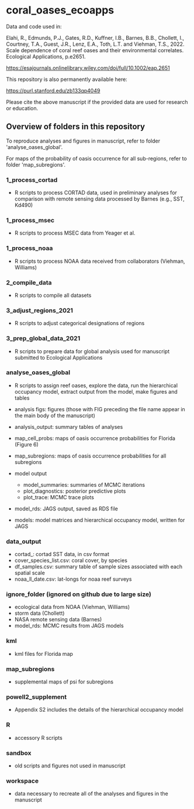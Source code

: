 # coral_oases_ecoapps

Data and code used in:

Elahi, R., Edmunds, P.J., Gates, R.D., Kuffner, I.B., Barnes, B.B., Chollett, I., Courtney, T.A., Guest, J.R., Lenz, E.A., Toth, L.T. and Viehman, T.S., 2022. Scale dependence of coral reef oases and their environmental correlates. Ecological Applications, p.e2651.

https://esajournals.onlinelibrary.wiley.com/doi/full/10.1002/eap.2651

This repository is also permanently available here:

https://purl.stanford.edu/zb133qp4049

Please cite the above manuscript if the provided data are used for research or education. 

## Overview of folders in this repository

To reproduce analyses and figures in manuscript, refer to folder 'analyse_oases_global'. 

For maps of the probability of oasis occurrence for all sub-regions, refer to folder 'map_subregions'. 

### 1_process_cortad

  - R scripts to process CORTAD data, used in preliminary analyses for comparison with remote sensing data processed by Barnes (e.g., SST, Kd490)
  
### 1_process_msec

  - R scripts to process MSEC data from Yeager et al. 
  
### 1_process_noaa

  - R scripts to process NOAA data received from collaborators (Viehman, Williams)
  
### 2_compile_data

  - R scripts to compile all datasets
  
### 3_adjust_regions_2021  

  - R scripts to adjust categorical designations of regions
  
### 3_prep_global_data_2021

  - R scripts to prepare data for global analysis used for manuscript submitted to Ecological Applications
  
### analyse_oases_global

  - R scripts to assign reef oases, explore the data, run the hierarchical occupancy model, extract output from the model, make figures and tables
  
  - analysis figs: figures (those with FIG preceding the file name appear in the main body of the manuscript)
    
  - analysis_output: summary tables of analyses
  
  - map_cell_probs: maps of oasis occurrence probabilities for Florida (Figure 6)
    
  - map_subregions: maps of oasis occurrence probabilities for all subregions
  
  - model output
    - model_summaries: summaries of MCMC iterations
    - plot_diagnostics: posterior predictive plots
    - plot_trace: MCMC trace plots
    
  - model_rds: JAGS output, saved as RDS file
  
  - models: model matrices and hierarchical occupancy model, written for JAGS

### data_output

  - cortad_: cortad SST data, in csv format
  - cover_species_list.csv: coral cover, by species
  - df_samples.csv: summary table of sample sizes associated with each spatial scale
  - noaa_ll_date.csv: lat-longs for noaa reef surveys

### ignore_folder (ignored on github due to large size)

  - ecological data from NOAA (Viehman, Williams)
  - storm data (Chollett)
  - NASA remote sensing data (Barnes)
  - model_rds: MCMC results from JAGS models 
  
### kml

  - kml files for Florida map

### map_subregions

  - supplemental maps of psi for subregions

### powell2_supplement

 - Appendix S2 includes the details of the hierarchical occupancy model
 
### R

  - accessory R scripts 
  
### sandbox

  - old scripts and figures not used in manuscript
  
### workspace

  - data necessary to recreate all of the analyses and figures in the manuscript
